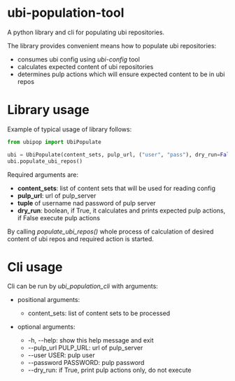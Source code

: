 # **ubi-population-tool**

A python library and cli for populating ubi repositories.

The library provides convenient means how to populate ubi repositories: 
- consumes ubi config using *ubi-config* tool
- calculates expected content of ubi repositories
- determines pulp actions which will ensure expected content to be in ubi repos

# Library usage
Example of typical usage of library follows:

 
```python
from ubipop import UbiPopulate

ubi = UbiPopulate(content_sets, pulp_url, ("user", "pass"), dry_run=False)
ubi.populate_ubi_repos()
```

Required arguments are:
- **content_sets**: list of content sets that will be used for reading config
- **pulp_url**: url of pulp_server
- **tuple** of username nad password of pulp server
- **dry_run**: boolean, if True, it calculates and prints expected pulp actions, if False execute pulp actions

By calling *populate_ubi_repos()* whole process of calculation of desired content of
ubi repos and required action is started.

# Cli usage

Cli can be run by *ubi_population_cli* with arguments:

- positional arguments:
  - content_sets: list of content sets to be processed

- optional arguments:
  -  -h, --help: show this help message and exit
  -  --pulp_url PULP_URL: url of pulp_server
  - --user USER: pulp user
  -  --password PASSWORD: pulp password
  -  --dry_run: if True, print pulp actions only, do not execute
  